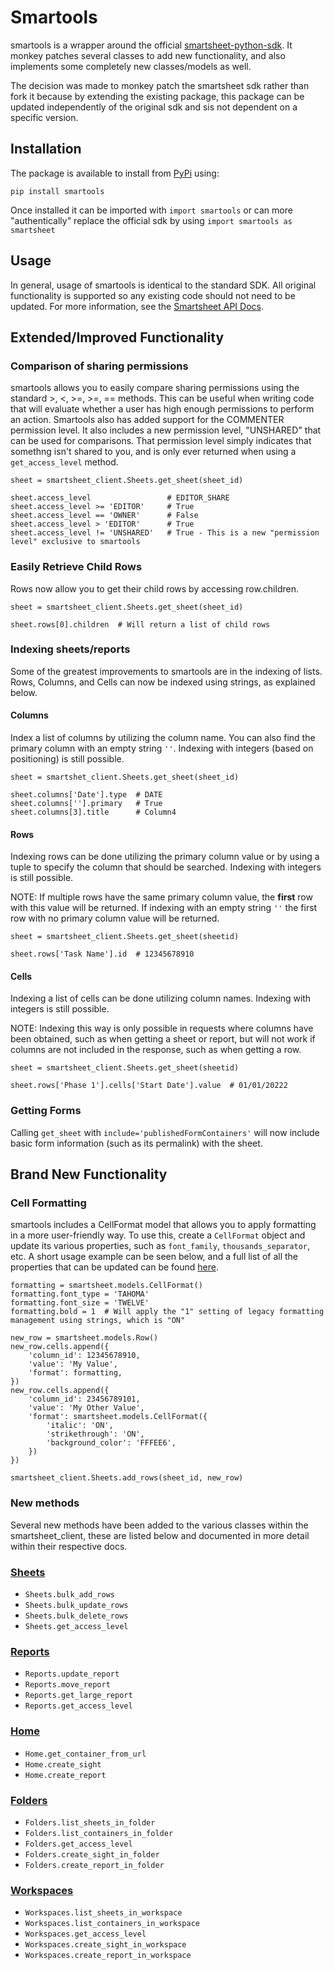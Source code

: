 # Smartools

smartools is a wrapper around the official [smartsheet-python-sdk]. It monkey patches several classes to add new functionality, and also implements some completely new classes/models as well.

The decision was made to monkey patch the smartsheet sdk rather than fork it because by extending the existing package, this package can be updated independently of the original sdk and sis not dependent on a specific version.

## Installation

The package is available to install from [PyPi](https://pypi.org/project/smartools/) using:

```
pip install smartools
```

Once installed it can be imported with `import smartools` or can more "authentically" replace the official sdk by using `import smartools as smartsheet`

## Usage

In general, usage of smartools is identical to the standard SDK. All original functionality is supported so any existing code should not need to be updated. For more information, see the [Smartsheet API Docs](https://smartsheet.redoc.ly/).

## Extended/Improved Functionality

### Comparison of sharing permissions

smartools allows you to easily compare sharing permissions using the standard >, <, >=, >=, == methods. This can be useful when writing code that will evaluate whether a user has high enough permissions to perform an action. Smartools also has added support for the COMMENTER permission level. It also includes a new permission level, "UNSHARED" that can be used for comparisons. That permission level simply indicates that somethng isn't shared to you, and is only ever returned when using a `get_access_level` method.

```
sheet = smartsheet_client.Sheets.get_sheet(sheet_id)

sheet.access_level                 # EDITOR_SHARE
sheet.access_level >= 'EDITOR'     # True
sheet.access_level == 'OWNER'      # False
sheet.access_level > 'EDITOR'      # True
sheet.access_level != 'UNSHARED'   # True - This is a new "permission level" exclusive to smartools
```

### Easily Retrieve Child Rows

Rows now allow you to get their child rows by accessing row.children.

```
sheet = smartsheet_client.Sheets.get_sheet(sheet_id)

sheet.rows[0].children  # Will return a list of child rows
```

### Indexing sheets/reports

Some of the greatest improvements to smartools are in the indexing of lists. Rows, Columns, and Cells can now be indexed using strings, as explained below.

#### Columns

Index a list of columns by utilizing the column name. You can also find the primary column with an empty string `''`. Indexing with integers (based on positioning) is still possible.

```
sheet = smartshet_client.Sheets.get_sheet(sheet_id)

sheet.columns['Date'].type  # DATE
sheet.columns[''].primary   # True
sheet.columns[3].title      # Column4
```

#### Rows

Indexing rows can be done utilizing the primary column value or by using a tuple to specify the column that should be searched. Indexing with integers is still possible.

NOTE: If multiple rows have the same primary column value, the **first** row with this value will be returned. If indexing with an empty string `''` the first row with no primary column value will be returned.

```
sheet = smartsheet_client.Sheets.get_sheet(sheetid)

sheet.rows['Task Name'].id  # 12345678910
```

#### Cells

Indexing a list of cells can be done utilizing column names. Indexing with integers is still possible.

NOTE: Indexing this way is only possible in requests where columns have been obtained, such as when getting a sheet or report, but will not work if columns are not included in the response, such as when getting a row.

```
sheet = smartsheet_client.Sheets.get_sheet(sheetid)

sheet.rows['Phase 1'].cells['Start Date'].value  # 01/01/20222
```

### Getting Forms

Calling `get_sheet` with `include='publishedFormContainers'` will now include basic form information (such as its permalink) with the sheet.

## Brand New Functionality

### Cell Formatting

smartools includes a CellFormat model that allows you to apply formatting in a more user-friendly way. To use this, create a `CellFormat` object and update its various properties, such as `font_family`, `thousands_separator`, etc. A short usage example can be seen below, and a full list of all the properties that can be updated can be found [here](./docs/cell_format.md).

```
formatting = smartsheet.models.CellFormat()
formatting.font_type = 'TAHOMA'
formatting.font_size = 'TWELVE'
formatting.bold = 1  # Will apply the "1" setting of legacy formatting management using strings, which is "ON"

new_row = smartsheet.models.Row()
new_row.cells.append({
    'column_id': 12345678910,
    'value': 'My Value',
    'format': formatting,
})
new_row.cells.append({
    'column_id': 23456789101,
    'value': 'My Other Value',
    'format': smartsheet.models.CellFormat({
        'italic': 'ON',
        'strikethrough': 'ON',
        'background_color': 'FFFEE6',
    })
})

smartsheet_client.Sheets.add_rows(sheet_id, new_row)
```

### New methods

Several new methods have been added to the various classes within the smartsheet_client, these are listed below and documented in more detail within their respective docs.

### [Sheets](./docs/sheets.md)

-   `Sheets.bulk_add_rows`
-   `Sheets.bulk_update_rows`
-   `Sheets.bulk_delete_rows`
-   `Sheets.get_access_level`

### [Reports](./docs/reports.md)

-   `Reports.update_report`
-   `Reports.move_report`
-   `Reports.get_large_report`
-   `Reports.get_access_level`

### [Home](./docs/home.md)

-   `Home.get_container_from_url`
-   `Home.create_sight`
-   `Home.create_report`

### [Folders](./docs/folders.md)

-   `Folders.list_sheets_in_folder`
-   `Folders.list_containers_in_folder`
-   `Folders.get_access_level`
-   `Folders.create_sight_in_folder`
-   `Folders.create_report_in_folder`

### [Workspaces](./docs/workspaces.md)

-   `Workspaces.list_sheets_in_workspace`
-   `Workspaces.list_containers_in_workspace`
-   `Workspaces.get_access_level`
-   `Workspaces.create_sight_in_workspace`
-   `Workspaces.create_report_in_workspace`

[smartsheet-python-sdk]: https://github.com/smartsheet-platform/smartsheet-python-sdk
